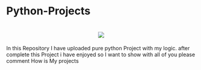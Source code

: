 # Python-Projects

<h1 align="center">
 <img src="https://media.geeksforgeeks.org/wp-content/uploads/20201123152927/PythonProjects11.png" />
</h1>
In this Repository I have uploaded pure python Project with my logic. after complete this Project i have enjoyed so I want to show with all of you please comment How is My projects
